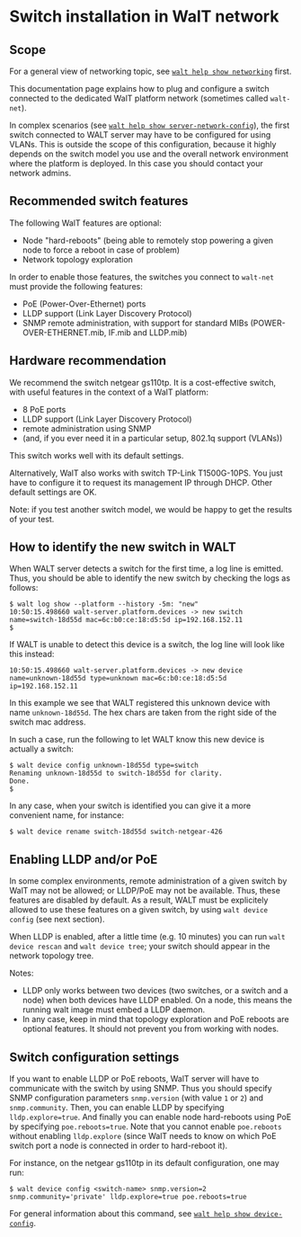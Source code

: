
# Switch installation in WalT network

## Scope

For a general view of networking topic, see [`walt help show networking`](networking.md) first.

This documentation page explains how to plug and configure a switch connected to the dedicated WalT platform
network (sometimes called `walt-net`).

In complex scenarios (see [`walt help show server-network-config`](server-network-config.md)), the first switch connected to WALT server
may have to be configured for using VLANs. This is outside the scope of this configuration, because it highly
depends on the switch model you use and the overall network environment where the platform is deployed. In
this case you should contact your network admins.


## Recommended switch features

The following WalT features are optional:
* Node "hard-reboots" (being able to remotely stop powering a given node to force a reboot in case of problem)
* Network topology exploration

In order to enable those features, the switches you connect to `walt-net` must provide the following features:
* PoE (Power-Over-Ethernet) ports
* LLDP support (Link Layer Discovery Protocol)
* SNMP remote administration, with support for standard MIBs (POWER-OVER-ETHERNET.mib, IF.mib and LLDP.mib)


## Hardware recommendation

We recommend the switch netgear gs110tp. It is a cost-effective switch, with useful features in the context of
a WalT platform:
* 8 PoE ports
* LLDP support (Link Layer Discovery Protocol)
* remote administration using SNMP
* (and, if you ever need it in a particular setup, 802.1q support (VLANs))

This switch works well with its default settings.

Alternatively, WalT also works with switch TP-Link T1500G-10PS. You just have to configure it to request
its management IP through DHCP. Other default settings are OK.

Note: if you test another switch model, we would be happy to get the results of your test.


## How to identify the new switch in WALT

When WALT server detects a switch for the first time, a log line is emitted.
Thus, you should be able to identify the new switch by checking the logs as follows:

```
$ walt log show --platform --history -5m: "new"
10:50:15.498660 walt-server.platform.devices -> new switch name=switch-18d55d mac=6c:b0:ce:18:d5:5d ip=192.168.152.11
$
```

If WALT is unable to detect this device is a switch, the log line will look like this instead:
```
10:50:15.498660 walt-server.platform.devices -> new device name=unknown-18d55d type=unknown mac=6c:b0:ce:18:d5:5d ip=192.168.152.11
```
In this example we see that WALT registered this unknown device with name `unknown-18d55d`.
The hex chars are taken from the right side of the switch mac address.

In such a case, run the following to let WALT know this new device is actually a switch:
```
$ walt device config unknown-18d55d type=switch
Renaming unknown-18d55d to switch-18d55d for clarity.
Done.
$
```

In any case, when your switch is identified you can give it a more convenient name, for instance:
```
$ walt device rename switch-18d55d switch-netgear-426
```


## Enabling LLDP and/or PoE

In some complex environments, remote administration of a given switch by WalT may not be allowed;
or LLDP/PoE may not be available. Thus, these features are disabled by default. As a result, WALT
must be explicitely allowed to use these features on a given switch, by using `walt device config`
(see next section).

When LLDP is enabled, after a little time (e.g. 10 minutes) you can run `walt device rescan` and
`walt device tree`; your switch should appear in the network topology tree.

Notes:
- LLDP only works between two devices (two switches, or a switch and a node) when both devices have LLDP enabled.
  On a node, this means the running walt image must embed a LLDP daemon.
- In any case, keep in mind that topology exploration and PoE reboots are optional features. It should not prevent
  you from working with nodes.


## Switch configuration settings

If you want to enable LLDP or PoE reboots, WalT server will have to communicate with the switch by using SNMP.
Thus you should specify SNMP configuration parameters `snmp.version` (with value `1` or `2`) and `snmp.community`.
Then, you can enable LLDP by specifying `lldp.explore=true`.
And finally you can enable node hard-reboots using PoE by specifying `poe.reboots=true`.
Note that you cannot enable `poe.reboots` without enabling `lldp.explore` (since WalT needs to know on which PoE
switch port a node is connected in order to hard-reboot it).

For instance, on the netgear gs110tp in its default configuration, one may run:
```
$ walt device config <switch-name> snmp.version=2 snmp.community='private' lldp.explore=true poe.reboots=true
```

For general information about this command, see [`walt help show device-config`](device-config.md).

